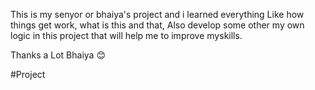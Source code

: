 This is my senyor or bhaiya's project and i learned everything Like how things get work, what is this and that, Also develop some other my own logic in this project that will help me to improve myskills.

Thanks a Lot Bhaiya 😊

#Project
